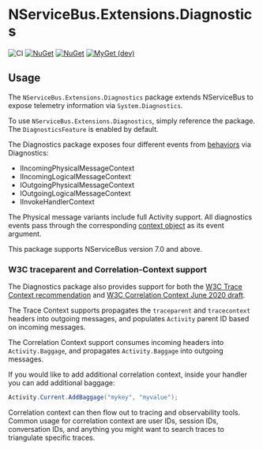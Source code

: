# NServiceBus.Extensions.Diagnostics

![CI](https://github.com/jbogard/NServiceBus.Extensions.Diagnostics/workflows/CI/badge.svg)
[![NuGet](https://img.shields.io/nuget/dt/NServiceBus.Extensions.Diagnostics.svg)](https://www.nuget.org/packages/NServiceBus.Extensions.Diagnostics) 
[![NuGet](https://img.shields.io/nuget/vpre/NServiceBus.Extensions.Diagnostics.svg)](https://www.nuget.org/packages/NServiceBus.Extensions.Diagnostics)
[![MyGet (dev)](https://img.shields.io/myget/jbogard-ci/v/NServiceBus.Extensions.Diagnostics.svg)](https://myget.org/gallery/jbogard-ci)

## Usage

The `NServiceBus.Extensions.Diagnostics` package extends NServiceBus to expose telemetry information via `System.Diagnostics`.

To use `NServiceBus.Extensions.Diagnostics`, simply reference the package. The `DiagnosticsFeature` is enabled by default.

The Diagnostics package exposes four different events from [behaviors](https://docs.particular.net/nservicebus/pipeline/manipulate-with-behaviors) via Diagnostics:

 - IIncomingPhysicalMessageContext
 - IIncomingLogicalMessageContext
 - IOutgoingPhysicalMessageContext
 - IOutgoingLogicalMessageContext
 - IInvokeHandlerContext
 
The Physical message variants include full Activity support. All diagnostics events pass through the corresponding [context object](https://docs.particular.net/nservicebus/pipeline/steps-stages-connectors) as its event argument.
 
This package supports NServiceBus version 7.0 and above.

### W3C traceparent and Correlation-Context support

The Diagnostics package also provides support for both the [W3C Trace Context recommendation](https://www.w3.org/TR/trace-context/) and [W3C Correlation Context June 2020 draft](https://w3c.github.io/correlation-context/).

The Trace Context supports propagates the `traceparent` and `tracecontext` headers into outgoing messages, and populates `Activity` parent ID based on incoming messages.

The Correlation Context support consumes incoming headers into `Activity.Baggage`, and propagates `Activity.Baggage` into outgoing messages.

If you would like to add additional correlation context, inside your handler you can add additional baggage:

```csharp
Activity.Current.AddBaggage("mykey", "myvalue");
```

Correlation context can then flow out to tracing and observability tools. Common usage for correlation context are user IDs, session IDs, conversation IDs, and anything you might want to search traces to triangulate specific traces.

